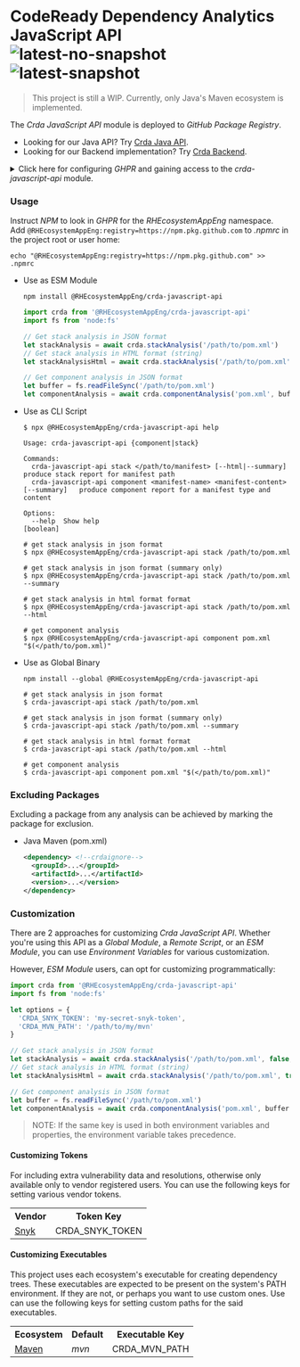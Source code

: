 # CodeReady Dependency Analytics JavaScript API<br/>![latest-no-snapshot][0] ![latest-snapshot][1]

> This project is still a WIP. Currently, only Java's Maven ecosystem is implemented.

The _Crda JavaScript API_ module is deployed to _GitHub Package Registry_.

* Looking for our Java API? Try [Crda Java API](https://github.com/RHEcosystemAppEng/crda-java-api).
* Looking for our Backend implementation? Try [Crda Backend](https://github.com/RHEcosystemAppEng/crda-backend).

<details>
<summary>Click here for configuring <em>GHPR</em> and gaining access to the <em>crda-javascript-api</em> module.</summary>

<h3>Create your token</h3>
<p>
Create a
<a href="https://docs.github.com/en/packages/learn-github-packages/introduction-to-github-packages#authenticating-to-github-packages">token</a>
with the <strong>read:packages</strong> scope<br/>

> Based on
> <a href="https://docs.github.com/en/packages/working-with-a-github-packages-registry/working-with-the-npm-registry#authenticating-to-github-packages">GitHub documentation</a>,
> In <em>Actions</em> you can use <em>GITHUB_TOKEN</em>

</p>

<h3>Configure <em>GHPR</em> access for <em>NPM</em></h3>

<p>

Add the following line to the <em>.npmrc</em> file in your user home (
See [GH Docs](https://docs.github.com/en/packages/working-with-a-github-packages-registry/working-with-the-npm-registry#authenticating-with-a-personal-access-token)):

```text
//npm.pkg.github.com/:_authToken=<your-ghp-token-goes-here>
```

</p>

</details>

<h3>Usage</h3>
<p>
Instruct <em>NPM</em> to look in <em>GHPR</em> for the <em>RHEcosystemAppEng</em> namespace.<br/>
Add <code>@RHEcosystemAppEng:registry=https://npm.pkg.github.com</code> to <em>.npmrc</em> in the project root or user home:

```shell
echo "@RHEcosystemAppEng:registry=https://npm.pkg.github.com" >> .npmrc
```

</p>

<ul>

<li>Use as ESM Module</li>
<p>

```shell
npm install @RHEcosystemAppEng/crda-javascript-api
```

```javascript
import crda from '@RHEcosystemAppEng/crda-javascript-api'
import fs from 'node:fs'

// Get stack analysis in JSON format
let stackAnalysis = await crda.stackAnalysis('/path/to/pom.xml')
// Get stack analysis in HTML format (string)
let stackAnalysisHtml = await crda.stackAnalysis('/path/to/pom.xml', true)

// Get component analysis in JSON format
let buffer = fs.readFileSync('/path/to/pom.xml')
let componentAnalysis = await crda.componentAnalysis('pom.xml', buffer.toString())
```

</p>

<li>Use as CLI Script</li>
<p>

```shell
$ npx @RHEcosystemAppEng/crda-javascript-api help

Usage: crda-javascript-api {component|stack}

Commands:
  crda-javascript-api stack </path/to/manifest> [--html|--summary]               produce stack report for manifest path
  crda-javascript-api component <manifest-name> <manifest-content> [--summary]   produce component report for a manifest type and content

Options:
  --help  Show help                                                    [boolean]
```

```shell
# get stack analysis in json format
$ npx @RHEcosystemAppEng/crda-javascript-api stack /path/to/pom.xml

# get stack analysis in json format (summary only)
$ npx @RHEcosystemAppEng/crda-javascript-api stack /path/to/pom.xml --summary

# get stack analysis in html format format
$ npx @RHEcosystemAppEng/crda-javascript-api stack /path/to/pom.xml --html

# get component analysis
$ npx @RHEcosystemAppEng/crda-javascript-api component pom.xml "$(</path/to/pom.xml)"
```

</p>

<li>Use as Global Binary</li>

<p>

```shell
npm install --global @RHEcosystemAppEng/crda-javascript-api
```

```shell
# get stack analysis in json format
$ crda-javascript-api stack /path/to/pom.xml

# get stack analysis in json format (summary only)
$ crda-javascript-api stack /path/to/pom.xml --summary

# get stack analysis in html format format
$ crda-javascript-api stack /path/to/pom.xml --html

# get component analysis
$ crda-javascript-api component pom.xml "$(</path/to/pom.xml)"
```

</p>

</ul>

<h3>Excluding Packages</h3>
<p>
Excluding a package from any analysis can be achieved by marking the package for exclusion.
</p>

<ul>
<li>Java Maven (pom.xml)</li>

```xml
<dependency> <!--crdaignore-->
  <groupId>...</groupId>
  <artifactId>...</artifactId>
  <version>...</version>
</dependency>
```

</ul>

<h3>Customization</h3>
<p>
There are 2 approaches for customizing <em>Crda JavaScript API</em>. Whether you're using this API as a
<em>Global Module</em>, a <em>Remote Script</em>, or an <em>ESM Module</em>, you can use <em>Environment Variables</em>
for various customization.

However, <em>ESM Module</em> users, can opt for customizing programmatically:

```javascript
import crda from '@RHEcosystemAppEng/crda-javascript-api'
import fs from 'node:fs'

let options = {
  'CRDA_SNYK_TOKEN': 'my-secret-snyk-token',
  'CRDA_MVN_PATH': '/path/to/my/mvn'
}

// Get stack analysis in JSON format
let stackAnalysis = await crda.stackAnalysis('/path/to/pom.xml', false, options)
// Get stack analysis in HTML format (string)
let stackAnalysisHtml = await crda.stackAnalysis('/path/to/pom.xml', true, options)

// Get component analysis in JSON format
let buffer = fs.readFileSync('/path/to/pom.xml')
let componentAnalysis = await crda.componentAnalysis('pom.xml', buffer.toString(), options)
```

> NOTE: If the same key is used in both environment variables and properties, the environment variable takes precedence.

</p>

<h4>Customizing Tokens</h4>
<p>
For including extra vulnerability data and resolutions, otherwise only available only to vendor registered users. You
can use the following keys for setting various vendor tokens.
</p>

<table>
<tr>
<th>Vendor</th>
<th>Token Key</th>
</tr>
<tr>
<td><a href="https://app.snyk.io/redhat/snyk-token">Snyk</a></td>
<td>CRDA_SNYK_TOKEN</td>
</tr>
</table>

<h4>Customizing Executables</h4>
<p>
This project uses each ecosystem's executable for creating dependency trees. These executables are expected to be
present on the system's PATH environment. If they are not, or perhaps you want to use custom ones. Use can use the
following keys for setting custom paths for the said executables.
</p>

<table>
<tr>
<th>Ecosystem</th>
<th>Default</th>
<th>Executable Key</th>
</tr>
<tr>
<td><a href="https://maven.apache.org/">Maven</a></td>
<td><em>mvn</em></td>
<td>CRDA_MVN_PATH</td>
</tr>
</table>

<!-- Badge links -->
[0]: https://img.shields.io/github/v/release/RHEcosystemAppEng/crda-javascript-api?color=green&label=latest
[1]: https://img.shields.io/github/v/release/RHEcosystemAppEng/crda-javascript-api?color=yellow&include_prereleases&label=early-access
